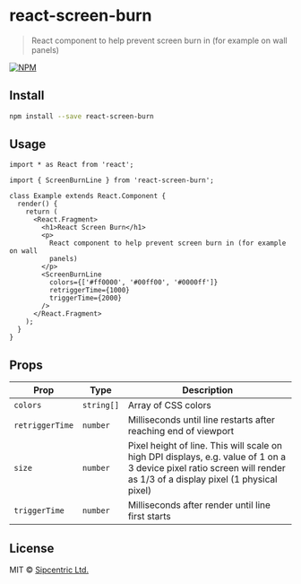 # react-screen-burn

> React component to help prevent screen burn in (for example on wall panels)

[![NPM](https://img.shields.io/npm/v/react-screen-burn.svg)](https://www.npmjs.com/package/react-screen-burn)

## Install

```bash
npm install --save react-screen-burn
```

## Usage

```tsx
import * as React from 'react';

import { ScreenBurnLine } from 'react-screen-burn';

class Example extends React.Component {
  render() {
    return (
      <React.Fragment>
        <h1>React Screen Burn</h1>
        <p>
          React component to help prevent screen burn in (for example on wall
          panels)
        </p>
        <ScreenBurnLine
          colors={['#ff0000', '#00ff00', '#0000ff']}
          retriggerTime={1000}
          triggerTime={2000}
        />
      </React.Fragment>
    );
  }
}
```

## Props

| Prop            | Type       | Description                                                                                                                                                           |
| --------------- | ---------- | --------------------------------------------------------------------------------------------------------------------------------------------------------------------- |
| `colors`        | `string[]` | Array of CSS colors                                                                                                                                                   |
| `retriggerTime` | `number`   | Milliseconds until line restarts after reaching end of viewport                                                                                                       |
| `size`          | `number`   | Pixel height of line. This will scale on high DPI displays, e.g. value of 1 on a 3 device pixel ratio screen will render as 1/3 of a display pixel (1 physical pixel) |
| `triggerTime`   | `number`   | Milliseconds after render until line first starts                                                                                                                     |

## License

MIT © [Sipcentric Ltd.](https://nimvelo.com/)
